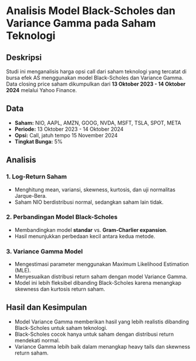 # Analisis Model Black-Scholes dan Variance Gamma pada Saham Teknologi

## Deskripsi
Studi ini menganalisis harga opsi call dari saham teknologi yang tercatat di bursa efek AS menggunakan model Black-Scholes dan Variance Gamma. Data closing price saham dikumpulkan dari **13 Oktober 2023 - 14 Oktober 2024** melalui Yahoo Finance.

## Data
- **Saham:** NIO, AAPL, AMZN, GOOG, NVDA, MSFT, TSLA, SPOT, META  
- **Periode:** 13 Oktober 2023 - 14 Oktober 2024  
- **Opsi:** Call, jatuh tempo 15 November 2024  
- **Tingkat Bunga:** 5%  

## Analisis
### 1. Log-Return Saham
- Menghitung mean, variansi, skewness, kurtosis, dan uji normalitas Jarque-Bera.
- Saham NIO berdistribusi normal, sedangkan saham lain tidak.

### 2. Perbandingan Model Black-Scholes
- Membandingkan model **standar** vs. **Gram-Charlier expansion**.
- Hasil menunjukkan perbedaan kecil antara kedua metode.

### 3. Variance Gamma Model
- Mengestimasi parameter menggunakan Maximum Likelihood Estimation (MLE).
- Menyesuaikan distribusi return saham dengan model Variance Gamma.
- Model ini lebih fleksibel dibanding Black-Scholes karena menangkap skewness dan kurtosis return saham.

## Hasil dan Kesimpulan
- Model Variance Gamma memberikan hasil yang lebih realistis dibanding Black-Scholes untuk saham teknologi.
- Black-Scholes cocok hanya untuk saham dengan distribusi return mendekati normal.
- Variance Gamma lebih baik dalam menangkap heavy tails dan skewness return saham.

